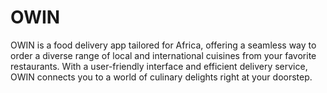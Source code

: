 # OWIN
OWIN is a food delivery app tailored for Africa, offering a seamless way to order a diverse range of local and international cuisines from your favorite restaurants. With a user-friendly interface and efficient delivery service, OWIN connects you to a world of culinary delights right at your doorstep.
